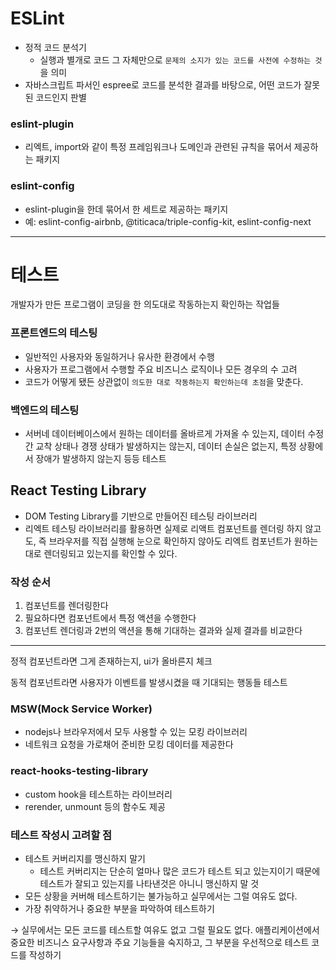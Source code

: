 # ESLint

- 정적 코드 분석기
    - 실행과 별개로 코드 그 자체만으로 `문제의 소지가 있는 코드를 사전에 수정하는 것`을 의미
- 자바스크립트 파서인 espree로 코드를 분석한 결과를 바탕으로, 어떤 코드가 잘못된 코드인지 판별

### eslint-plugin

- 리엑트, import와 같이 특정 프레임워크나 도메인과 관련된 규칙을 묶어서 제공하는 패키지

### eslint-config

- eslint-plugin을 한데 묶어서 한 세트로 제공하는 패키지
- 예: eslint-config-airbnb, @titicaca/triple-config-kit, eslint-config-next

---

# 테스트

개발자가 만든 프로그램이 코딩을 한 의도대로 작동하는지 확인하는 작업들

### 프론트엔드의 테스팅

- 일반적인 사용자와 동일하거나 유사한 환경에서 수행
- 사용자가 프로그램에서 수행할 주요 비즈니스 로직이나 모든 경우의 수 고려
- 코드가 어떻게 됐든 상관없이 `의도한 대로 작동하는지 확인하는데 초점`을 맞춘다.

### 백엔드의 테스팅

- 서버네 데이터베이스에서 원하는 데이터를 올바르게 가져올 수 있는지, 데이터 수정간 교착 상태나 경쟁 상태가 발생하지는 않는지, 데이터 손실은 없는지, 특정 상황에서 장애가 발생하지 않는지 등등 테스트

## React Testing Library

- DOM Testing Library를 기반으로 만들어진 테스팅 라이브러리
- 리엑트 테스팅 라이브러리를 활용하면 실제로 리액트 컴포넌트를 렌더링 하지 않고도, 즉 브라우저를 직접 실행해 눈으로 확인하지 않아도 리엑트 컴포넌트가 원하는 대로 렌더링되고 있는지를 확인할 수 있다.

### 작성 순서

1. 컴포넌트를 렌더링한다
2. 필요하다면 컴포넌트에서 특정 액션을 수행한다
3. 컴포넌트 렌더링과 2번의 액션을 통해 기대하는 결과와 실제 결과를 비교한다 

---

정적 컴포넌트라면 그게 존재하는지, ui가 올바른지 체크

동적 컴포넌트라면 사용자가 이벤트를 발생시켰을 때 기대되는 행동들 테스트

### MSW(Mock Service Worker)

- nodejs나 브라우저에서 모두 사용할 수 있는 모킹 라이브러리
- 네트워크 요청을 가로채어 준비한 모킹 데이터를 제공한다

### react-hooks-testing-library

- custom hook을 테스트하는 라이브러리
- rerender, unmount 등의 함수도 제공

### 테스트 작성시 고려할 점

- 테스트 커버리지를 맹신하지 말기
    - 테스트 커버리지는 단순히 얼마나 많은 코드가 테스트 되고 있는지이기 때문에 테스트가 잘되고 있는지를 나타낸것은 아니니 맹신하지 말 것
- 모든 상황을 커버해 테스트하기는 불가능하고 실무에서는 그럴 여유도 없다.
- 가장 취약하거나 중요한 부분을 파악하여 테스트하기

→ 실무에서는 모든 코드를 테스트할 여유도 없고 그럴 필요도 없다. 애플리케이션에서 중요한 비즈니스 요구사항과 주요 기능들을 숙지하고, 그 부분을 우선적으로 테스트 코드를 작성하기
